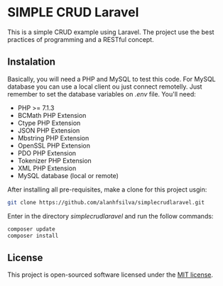 # SIMPLE CRUD Laravel

This is a simple CRUD example using Laravel. The project use the best practices of programming and a RESTful concept.

## Instalation

Basically, you will need a PHP and MySQL to test this code. For MySQL database you can use a local client ou just connect remotelly. Just remember to set the database variables on _.env_ file. You'll need:

- PHP >= 7.1.3
- BCMath PHP Extension
- Ctype PHP Extension
- JSON PHP Extension
- Mbstring PHP Extension
- OpenSSL PHP Extension
- PDO PHP Extension
- Tokenizer PHP Extension
- XML PHP Extension
- MySQL database (local or remote)

After installing all pre-requisites, make a clone for this project usgin:

```bash
git clone https://github.com/alanhfsilva/simplecrudlaravel.git
```

Enter in the directory _simplecrudlaravel_ and run the follow commands:

```bash
composer update
composer install
```

## License

This project is open-sourced software licensed under the [MIT license](https://opensource.org/licenses/MIT).
